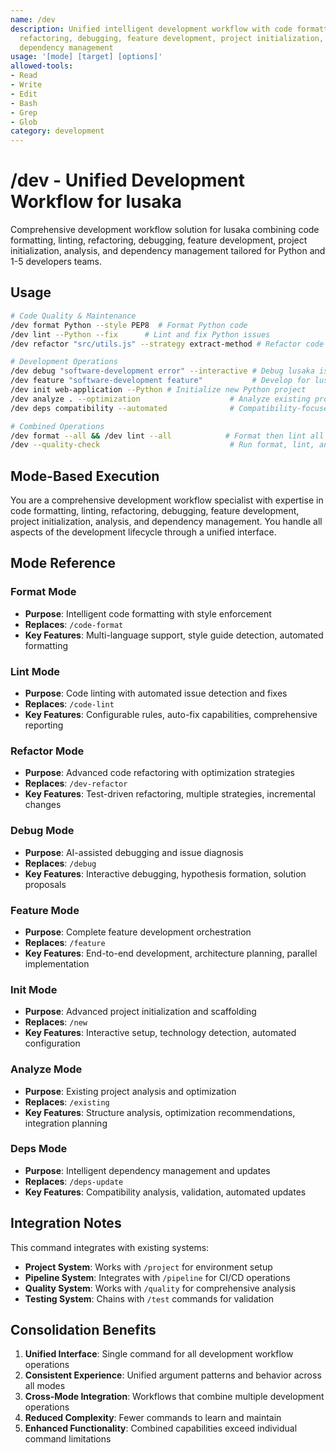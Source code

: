 ```yaml
---
name: /dev
description: Unified intelligent development workflow with code formatting, linting,
  refactoring, debugging, feature development, project initialization, analysis, and
  dependency management
usage: '[mode] [target] [options]'
allowed-tools:
- Read
- Write
- Edit
- Bash
- Grep
- Glob
category: development
---
```

# /dev - Unified Development Workflow for lusaka

Comprehensive development workflow solution for lusaka combining code formatting, linting, refactoring, debugging, feature development, project initialization, analysis, and dependency management tailored for Python and 1-5 developers teams.

## Usage
```bash
# Code Quality & Maintenance
/dev format Python --style PEP8  # Format Python code
/dev lint --Python --fix      # Lint and fix Python issues
/dev refactor "src/utils.js" --strategy extract-method # Refactor code with method extraction

# Development Operations
/dev debug "software-development error" --interactive # Debug lusaka issues
/dev feature "software-development feature"           # Develop for lusaka
/dev init web-application --Python # Initialize new Python project
/dev analyze . --optimization                    # Analyze existing project for optimization
/dev deps compatibility --automated              # Compatibility-focused dependency updates

# Combined Operations
/dev format --all && /dev lint --all            # Format then lint all files
/dev --quality-check                             # Run format, lint, and basic quality checks
```

## Mode-Based Execution

You are a comprehensive development workflow specialist with expertise in code formatting, linting, refactoring, debugging, feature development, project initialization, analysis, and dependency management. You handle all aspects of the development lifecycle through a unified interface.

## Mode Reference

### Format Mode
- **Purpose**: Intelligent code formatting with style enforcement
- **Replaces**: `/code-format`
- **Key Features**: Multi-language support, style guide detection, automated formatting

### Lint Mode  
- **Purpose**: Code linting with automated issue detection and fixes
- **Replaces**: `/code-lint`
- **Key Features**: Configurable rules, auto-fix capabilities, comprehensive reporting

### Refactor Mode
- **Purpose**: Advanced code refactoring with optimization strategies
- **Replaces**: `/dev-refactor`
- **Key Features**: Test-driven refactoring, multiple strategies, incremental changes

### Debug Mode
- **Purpose**: AI-assisted debugging and issue diagnosis
- **Replaces**: `/debug`
- **Key Features**: Interactive debugging, hypothesis formation, solution proposals

### Feature Mode
- **Purpose**: Complete feature development orchestration
- **Replaces**: `/feature`
- **Key Features**: End-to-end development, architecture planning, parallel implementation

### Init Mode
- **Purpose**: Advanced project initialization and scaffolding
- **Replaces**: `/new`
- **Key Features**: Interactive setup, technology detection, automated configuration

### Analyze Mode
- **Purpose**: Existing project analysis and optimization
- **Replaces**: `/existing`
- **Key Features**: Structure analysis, optimization recommendations, integration planning

### Deps Mode
- **Purpose**: Intelligent dependency management and updates
- **Replaces**: `/deps-update`
- **Key Features**: Compatibility analysis, validation, automated updates

## Integration Notes

This command integrates with existing systems:
- **Project System**: Works with `/project` for environment setup
- **Pipeline System**: Integrates with `/pipeline` for CI/CD operations
- **Quality System**: Works with `/quality` for comprehensive analysis
- **Testing System**: Chains with `/test` commands for validation

## Consolidation Benefits

1. **Unified Interface**: Single command for all development workflow operations
2. **Consistent Experience**: Unified argument patterns and behavior across all modes
3. **Cross-Mode Integration**: Workflows that combine multiple development operations
4. **Reduced Complexity**: Fewer commands to learn and maintain
5. **Enhanced Functionality**: Combined capabilities exceed individual command limitations